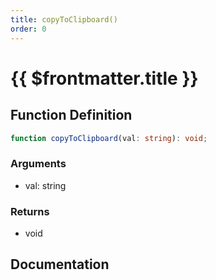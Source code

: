 ```yaml
---
title: copyToClipboard()
order: 0
---
```


# {{ $frontmatter.title }}

## Function Definition

```ts
function copyToClipboard(val: string): void;
```

### Arguments

* val: string

### Returns

* void

## Documentation

<!--@include: ./parts/copyToClipboard.md-->
